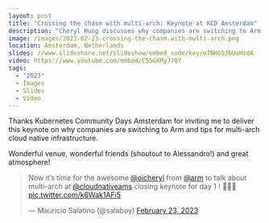 ```yaml
---
layout: post
title: "Crossing the chasm with multi-arch: Keynote at KCD Amsterdam"
description: "Cheryl Hung discusses why companies are switching to Arm and tips for multi-arch cloud native infrastructure."
image: /images/2023-02-23-crossing-the-chasm-with-multi-arch.png
location: Amsterdam, Netherlands
slides: //www.slideshare.net/slideshow/embed_code/key/o7NHG53bUaHzdA
video: https://www.youtube.com/embed/C55GXMyJ7QY
tags:
  - "2023"
  - Images
  - Slides
  - Video
---
```


Thanks Kubernetes Community Days Amsterdam for inviting me to deliver this keynote on why companies are switching to Arm and tips for multi-arch cloud native infrastructure.

Wonderful venue, wonderful friends (shoutout to Alessandro!) and great atmosphere!

<blockquote class="twitter-tweet" data-dnt="true"><p lang="en" dir="ltr">Now it’s time for the awesome <a href="https://twitter.com/oicheryl?ref_src=twsrc%5Etfw">@oicheryl</a> from <a href="https://twitter.com/Arm?ref_src=twsrc%5Etfw">@arm</a> to talk about multi-arch at <a href="https://twitter.com/cloudnativeams?ref_src=twsrc%5Etfw">@cloudnativeams</a> closing keynote for day 1 ! 🥳🥳🥳 <a href="https://t.co/k6Wak1AFi5">pic.twitter.com/k6Wak1AFi5</a></p>&mdash; Mauricio Salatino (@salaboy) <a href="https://twitter.com/salaboy/status/1628797111260020736?ref_src=twsrc%5Etfw">February 23, 2023</a></blockquote> <script async src="https://platform.twitter.com/widgets.js" charset="utf-8"></script>
